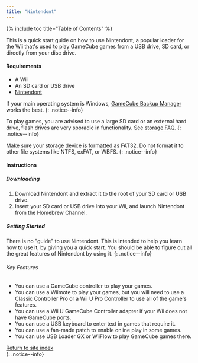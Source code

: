 ```yaml
---
title: "Nintendont"
---
```


{% include toc title="Table of Contents" %}

This is a quick start guide on how to use Nintendont, a popular loader for the Wii that's used to play GameCube games from a USB drive, SD card, or directly from your disc drive.

#### Requirements

* A Wii
* An SD card or USB drive
* [Nintendont](https://oscwii.org/library/app/Nintendont)

If your main operating system is Windows, [GameCube Backup Manager](https://github.com/AxionDrak/GameCube-Backup-Manager/releases) works the best.
{: .notice--info}

To play games, you are advised to use a large SD card or an external hard drive, flash drives are very sporadic in functionality. See [storage FAQ](faq).
{: .notice--info}

Make sure your storage device is formatted as FAT32. Do not format it to other file systems like NTFS, exFAT, or WBFS.
{: .notice--info}


#### Instructions

##### Downloading

1. Download Nintendont and extract it to the root of your SD card or USB drive.
1. Insert your SD card or USB drive into your Wii, and launch Nintendont from the Homebrew Channel.

##### Getting Started

There is no "guide" to use Nintendont. This is intended to help you learn how to use it, by giving you a quick start. You should be able to figure out all the great features of Nintendont by using it.
{: .notice--info}

###### Key Features

+ You can use a GameCube controller to play your games.
+ You can use a Wiimote to play your games, but you will need to use a Classic Controller Pro or a Wii U Pro Controller to use all of the game's features.
+ You can use a Wii U GameCube Controller adapter if your Wii does not have GameCube ports.
+ You can use a USB keyboard to enter text in games that require it.
+ You can use a fan-made patch to enable online play in some games.
+ You can use USB Loader GX or WiiFlow to play GameCube games there.

[Return to site index](site-navigation)<br>
{: .notice--info}
